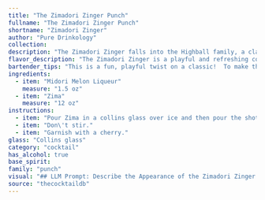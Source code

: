 ```yaml
---
title: "The Zimadori Zinger Punch"
fullname: "The Zimadori Zinger Punch"
shortname: "Zimadori Zinger"
author: "Pure Drinkology"
collection:
description: "The Zimadori Zinger falls into the Highball family, a classic cocktail style known for its tall, refreshing nature. This particular concoction, a recent creation, likely emerged from the 1990s trend of mixing popular, readily available beverages for a quick and easy drink. "
flavor_description: "The Zimadori Zinger is a playful and refreshing cocktail with a bright, tropical character. Midori's sweet melon flavor shines through, balanced by Zima's crisp, citrusy notes.  A subtle hint of sweetness lingers on the palate, creating a fun and light-hearted drinking experience, perfect for a warm summer day. "
bartender_tips: "This is a fun, playful twist on a classic!  To make the Zimadori Zinger, remember to chill both the Midori and Zima beforehand for a perfectly refreshing drink. Use a cocktail shaker filled with ice to mix the ingredients well, ensuring a balanced and chilled cocktail. Garnish with a lime wedge for an extra zing! "
ingredients:
  - item: "Midori Melon Liqueur"
    measure: "1.5 oz"
  - item: "Zima"
    measure: "12 oz"
instructions:
  - item: "Pour Zima in a collins glass over ice and then pour the shot of Midori."
  - item: "Don\'t stir."
  - item: "Garnish with a cherry."
glass: "Collins glass"
category: "cocktail"
has_alcohol: true
base_spirit:
family: "punch"
visual: "## LLM Prompt: Describe the Appearance of the Zimadori Zinger Cocktail**Imagine a cocktail named Zimadori Zinger made with Midori Melon Liqueur and Zima.  Describe its appearance in detail, focusing on:*** **Color:** What is the overall color of the cocktail? Is it vibrant or muted? * **Transparency:** Is the drink clear, cloudy, or opaque? * **Layers:** Are there distinct layers of color or texture?* **Head/Foam:** Does it have a head or foam on top? What is its color and consistency?* **Garnish:** If any, what garnish is used and how does it affect the visual appeal?**Remember to consider the specific properties of Midori Melon Liqueur and Zima in your description.**  For example, Midori is a vibrant green liqueur, while Zima has a slightly cloudy appearance. How do these elements combine visually in the final cocktail? "
source: "thecocktaildb"
---
```


